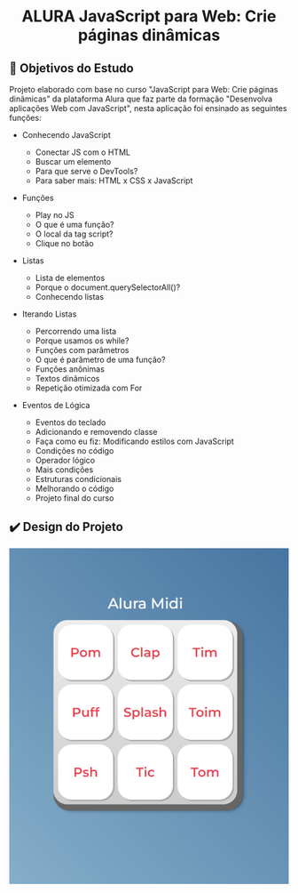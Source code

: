 <h1 align="center">ALURA JavaScript para Web: Crie páginas dinâmicas</h1>

## :dart: Objetivos do Estudo
Projeto elaborado com base no curso "JavaScript para Web: Crie páginas dinâmicas" da plataforma Alura que faz parte da formação "Desenvolva aplicações Web com JavaScript", nesta aplicação foi ensinado as seguintes funções:

- Conhecendo JavaScript
    - Conectar JS com o HTML
    - Buscar um elemento
    - Para que serve o DevTools?
    - Para saber mais: HTML x CSS x JavaScript


- Funções
    - Play no JS
    - O que é uma função?
    - O local da tag script?
    - Clique no botão

- Listas
    - Lista de elementos
    - Porque o document.querySelectorAll()?
    - Conhecendo listas

- Iterando Listas
    - Percorrendo uma lista
    - Porque usamos os while?
    - Funções com parâmetros
    - O que é parâmetro de uma função?
    - Funções anônimas
    - Textos dinâmicos
    - Repetição otimizada com For

- Eventos de Lógica
    - Eventos do teclado
    - Adicionando e removendo classe
    - Faça como eu fiz: Modificando estilos com JavaScript
    - Condições no código
    - Operador lógico
    - Mais condições
    - Estruturas condicionais
    - Melhorando o código
    - Projeto final do curso


## :heavy_check_mark: Design do Projeto

<p align="center"><img src="./projeto.PNG" /></p>
